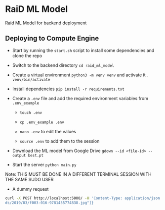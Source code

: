 # RaiD ML Model

Raid ML Model for backend deployment

## Deploying to Compute Engine

- Start by running the `start.sh` script to install some dependencies and clone the repo

- Switch to the backend directory `cd raid_ml_model`

- Create a virtual environment `python3 -m venv venv` and activate it `. venv/bin/activate`

- Install dependencies `pip install -r requirements.txt`

- Create a `.env` file and add the required environment variables from `.env_example`

  - `touch .env`

  - `cp .env_example .env`

  - `nano .env` to edit the values

  - `source .env` to add them to the session

- Download the ML model from Google Drive `gdown --id <file-id> --output best.pt`

- Start the server `python main.py`

Note: THIS MUST BE DONE IN A DIFFERENT TERMINAL SESSION WITH THE SAME SUDO USER

- A dummy request

```bash
curl -X POST http://localhost:5000/ -H 'Content-Type: application/json' -d '{"images": ["https://radiologykey.com/wp-content/uploa
ds/2019/03/f003-016-9781455774838.jpg"]}
```
